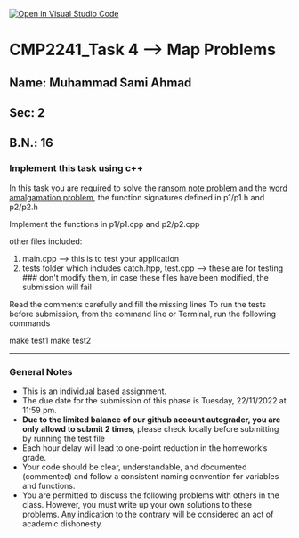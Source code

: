 [![Open in Visual Studio Code](https://classroom.github.com/assets/open-in-vscode-c66648af7eb3fe8bc4f294546bfd86ef473780cde1dea487d3c4ff354943c9ae.svg)](https://classroom.github.com/online_ide?assignment_repo_id=9345481&assignment_repo_type=AssignmentRepo)
# CMP2241_Task 4 --> Map Problems

## Name: Muhammad Sami Ahmad
## Sec: 2
## B.N.: 16


### Implement this task using c++
In this task you are required to solve the [ransom note problem](https://leetcode.com/problems/ransom-note/description/) and the [word amalgamation problem](https://onlinejudge.org/index.php?option=onlinejudge&Itemid=8&category=357&page=show_problem&problem=583), the function signatures defined in p1/p1.h and p2/p2.h

Implement the functions in p1/p1.cpp and p2/p2.cpp 

other files included:
1. main.cpp --> this is to test your application
2. tests folder which includes catch.hpp, test.cpp --> these are for testing ### don't modify them, in case these files have been modified, the submission will fail

Read the comments carefully and fill the missing lines
To run the tests before submission, from the command line or Terminal, run the following commands

make test1
make test2

---

### General Notes
- This is an individual based assignment.
- The due date for the submission of this phase is Tuesday, 22/11/2022 at 11:59 pm.
- **Due to the limited balance of our github account autograder, you are only allowd to submit 2 times**, please check locally before submitting by running the test file
- Each hour delay will lead to one-point reduction in the homework’s grade.
- Your code should be clear, understandable, and documented (commented) and follow a consistent naming convention for variables and functions.
- You are permitted to discuss the following problems with others in the class. However, you must write up your own solutions to these problems. Any indication to the contrary will be considered an act of academic dishonesty. 
